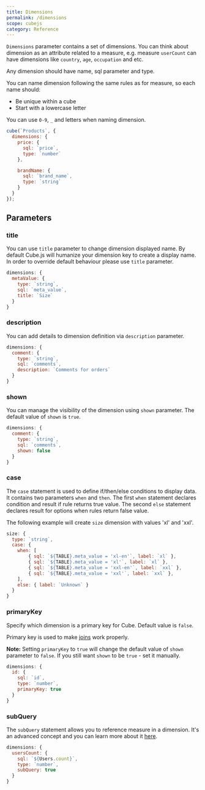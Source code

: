 ```yaml
---
title: Dimensions
permalink: /dimensions
scope: cubejs
category: Reference
---
```


`Dimensions` parameter contains a set of dimensions. You can think about dimension as an attribute related to a measure, e.g. measure `userCount` can have dimensions like `country`, `age`, `occupation` and etc.

Any dimension should have name, sql parameter and type.

You can name dimension following the same rules as for measure, so each name should:
- Be unique within a cube
- Start with a lowercase letter

You can use `0-9`, `_` and letters when naming dimension.

```javascript
cube(`Products`, {
  dimensions: {
    price: {
      sql: `price`,
      type: `number`
    },

    brandName: {
      sql: `brand_name`,
      type: `string`
    }
  }
});
```

## Parameters

### title
You can use `title` parameter to change dimension displayed name. By default Cube.js will humanize your dimension key to create a display name.
In order to override default behaviour please use `title` parameter.

```javascript
dimensions: {
  metaValue: {
    type: `string`,
    sql: `meta_value`,
    title: `Size`
  }
}
```

### description
You can add details to dimension definition via `description` parameter.

```javascript
dimensions: {
  comment: {
    type: `string`,
    sql: `comments`,
    description: `Comments for orders`
  }
}
```

### shown
You can manage the visibility of the dimension using `shown` parameter. The default value of `shown` is `true`.

```javascript
dimensions: {
  comment: {
    type: `string`,
    sql: `comments`,
    shown: false
  }
}
```

### case
The `case` statement is used to define if/then/else conditions to display data.
It contains two parameters `when` and `then`.
The first `when` statement declares condition and result if rule returns true value.
The second `else` statement declares result for options when rules return false value.


The following example will create `size` dimension with values 'xl' and 'xxl'.

```javascript
size: {
  type: `string`,
  case: {
    when: [
        { sql: `${TABLE}.meta_value = 'xl-en'`, label: `xl` },
        { sql: `${TABLE}.meta_value = 'xl'`, label: `xl` },
        { sql: `${TABLE}.meta_value = 'xxl-en'`, label: `xxl` },
        { sql: `${TABLE}.meta_value = 'xxl'`, label: `xxl` },
    ],
    else: { label: `Unknown` }
  }
}
```

### primaryKey
Specify which dimension is a primary key for Cube. Default value is `false`.

Primary key is used to make [joins](joins) work properly.

<div class="block help-block">
  <p>
    <b>Note:</b>
    Setting <code>primaryKey</code> to <code>true</code> will change the default value of <code>shown</code>
    parameter to <code>false</code>. If you still want <code>shown</code> to be <code>true</code> - set it manually.
  </p>
</div>

```javascript
dimensions: {
  id: {
    sql: `id`,
    type: `number`,
    primaryKey: true
  }
}
```

### subQuery
The `subQuery` statement allows you to reference measure in a dimension. It's an advanced concept and you can learn more about it [here](subquery).

```javascript
dimensions: {
  usersCount: {
    sql: `${Users.count}`,
    type: `number`,
    subQuery: true
  }
}
```
